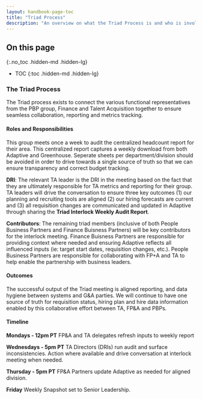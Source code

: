 ```yaml
---
layout: handbook-page-toc
title: "Triad Process"
description: "An overview on what the Triad Process is and who is involved."
---
```


## On this page
{:.no_toc .hidden-md .hidden-lg}

- TOC
{:toc .hidden-md .hidden-lg}

### The Triad Process

The Triad process exists to connect the various functional representatives from the PBP group, Finance and Talent Acquisition together to ensure seamless collaboration, reporting and metrics tracking. 

#### Roles and Responsibilities
This group meets once a week to audit the centralized headcount report for their area. This centralized report captures a weekly download from both Adaptive and Greenhouse. Seperate sheets per department/division should be avoided in order to drive towards a single source of truth so that we can ensure transparency and correct budget tracking.

**DRI**: The relevant TA leader is the DRI in the meeting based on the fact that they are ultimately responsible for TA metrics and reporting for their group. TA leaders will drive the conversation to ensure three key outcomes (1) our planning and recruiting tools are aligned (2) our hiring forecasts are current and (3) all requisition changes are communicated and updated in Adaptive through sharing the **Triad Interlock Weekly Audit Report**. 

**Contributors**: The remaining triad members (inclusive of both People Business Partners and Finance Buisness Partners) will be key contributors for the interlock meeting. Finance Buisness Partners are responsible for providing context where needed and ensuring Adaptive reflects all influenced inputs (ie: target start dates, requisition changes, etc.). People Business Partners are responsible for collaborating with FP+A and TA to help enable the partnership with business leaders.  

#### Outcomes
The successful output of the Triad meeting is aligned reporting, and data hygiene between systems and G&A parties. We will continue to have one source of truth for requisition status, hiring plan and hire data information enabled by this collaborative effort between TA, FP&A and PBPs.  

#### Timeline
**Mondays - 12pm PT** FP&A and TA delegates refresh inputs to weekly report

**Wednesdays - 5pm PT** TA Directors (DRIs) run audit and surface inconsistencies. Action where available and drive conversation at interlock meeting when needed.

**Thursday - 5pm PT** FP&A Partners update Adaptive as needed for aligned division.

**Friday** Weekly Snapshot set to Senior Leadership.
